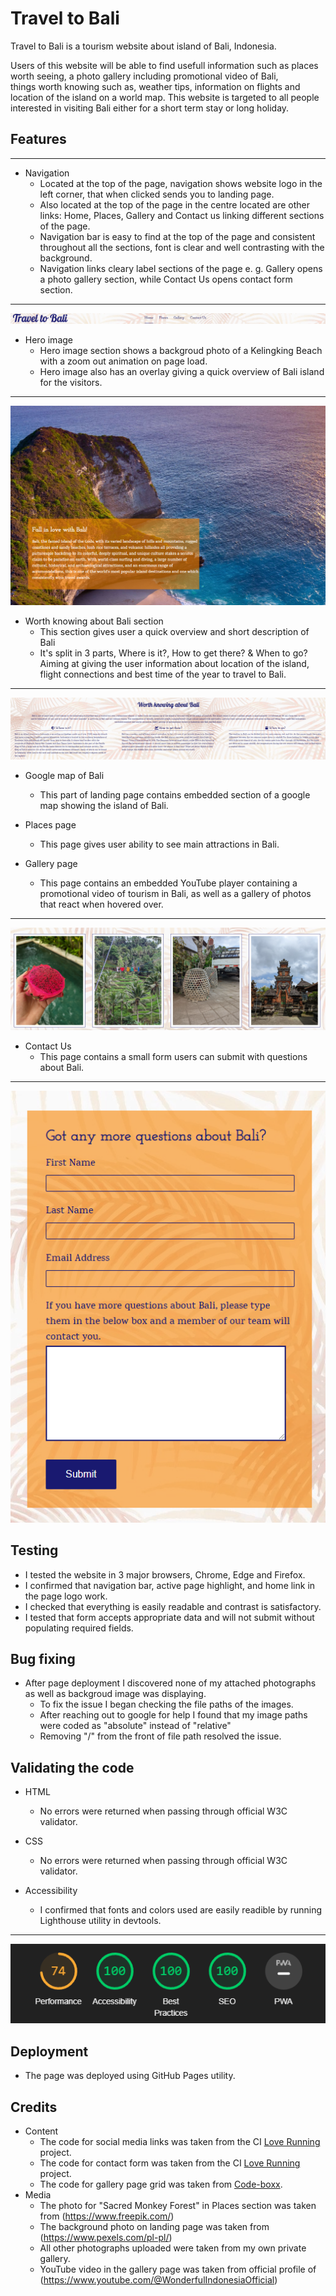 # Travel to Bali

Travel to Bali is a tourism website about island of Bali, Indonesia.

Users of this website will be able to find usefull information such as places worth seeing, a photo gallery including promotional video of Bali,  
things worth knowing such as, weather tips, information on flights and location of the island on a world map.
This website is targeted to all people interested in visiting Bali either for a short term stay or long holiday.

## Features
*** 
- Navigation
    * Located at the top of the page, navigation shows website logo in the left corner, that when clicked sends you to landing page.
    * Also located at the top of the page in the centre located are other links: Home, Places, Gallery and Contact us linking different sections of the page.
    * Navigation bar is easy to find at the top of the page and consistent throughout all the sections, font is clear and well contrasting with the background.
    * Navigation links cleary label sections of the page e. g. Gallery opens a photo gallery section, while Contact Us opens contact form section.
***
![Navigation bar](assets/images/nav_elements.png)

- Hero image
    * Hero image section shows a backgroud photo of a Kelingking Beach with a zoom out animation on page load.
    * Hero image also has an overlay giving a quick overview of Bali island for the visitors.
***
![Hero image](assets/images/hero_image.png)

- Worth knowing about Bali section
    * This section gives user a quick overview and short description of Bali
    * It's split in 3 parts, Where is it?, How to get there? & When to go? Aiming at giving the user information about location of the island, flight connections and best time of the year to travel to Bali.
***
![Worth to know](assets/images/worth-to-know.png)

- Google map of Bali
    * This part of landing page contains embedded section of a google map showing the island of Bali.

- Places page
    * This page gives user ability to see main attractions in Bali.

- Gallery page 
    * This page contains an embedded YouTube player containing a promotional video of tourism in Bali, as well as a gallery of photos that react when hovered over.
***
![Gallery](assets/images/gallery_page.png)

- Contact Us
    * This page contains a small form users can submit with questions about Bali.
***
![Contact_us](assets/images/contact_us.png)

## Testing

- I tested the website in 3 major browsers, Chrome, Edge and Firefox.
- I confirmed that navigation bar, active page highlight, and home link in the page logo work.
- I checked that everything is easily readable and contrast is satisfactory.
- I tested that form accepts appropriate data and will not submit without populating required fields.


## Bug fixing

- After page deployment I discovered none of my attached photographs as well as backgroud image was displaying.
    * To fix the issue I began checking the file paths of the images.
    * After reaching out to google for help I found that my image paths were coded as "absolute" instead of "relative"
    * Removing "/" from the front of file path resolved the issue.

## Validating the code

- HTML
    * No errors were returned when passing through official W3C validator.

- CSS 
    * No errors were returned when passing through official W3C validator.

- Accessibility 
    * I confirmed that fonts and colors used are easily readible by running Lighthouse utility in devtools.
***
![Accessibility](assets/images/accessibility.png)

## Deployment

- The page was deployed using GitHub Pages utility.

## Credits

- Content
    * The code for social media links was taken from the CI [Love Running](https://github.com/Karolsz55/love_running) project.
    * The code for contact form was taken from the CI [Love Running](https://github.com/Karolsz55/love_running) project.
    * The code for gallery page grid was taken from [Code-boxx](https://code-boxx.com/responsive-image-gallery-html-css/).
- Media 
    * The photo for "Sacred Monkey Forest" in Places section was taken from (https://www.freepik.com/)
    * The background photo on landing page was taken from (https://www.pexels.com/pl-pl/)
    * All other photographs uploaded were taken from my own private gallery.
    * YouTube video in the gallery page was taken from official profile of (https://www.youtube.com/@WonderfulIndonesiaOfficial)